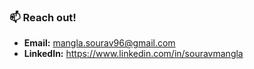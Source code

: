 
### 📫 Reach out!
- **Email:** mangla.sourav96@gmail.com
- **LinkedIn:** https://www.linkedin.com/in/souravmangla
